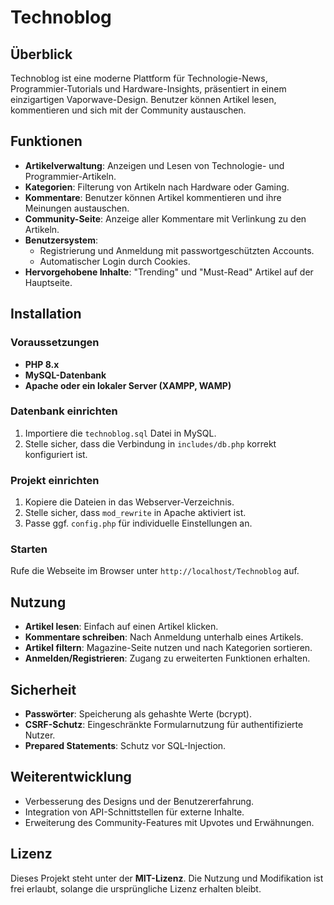 # Technoblog

## Überblick

Technoblog ist eine moderne Plattform für Technologie-News, Programmier-Tutorials und Hardware-Insights, präsentiert in einem einzigartigen Vaporwave-Design. Benutzer können Artikel lesen, kommentieren und sich mit der Community austauschen.

## Funktionen

- **Artikelverwaltung**: Anzeigen und Lesen von Technologie- und Programmier-Artikeln.
- **Kategorien**: Filterung von Artikeln nach Hardware oder Gaming.
- **Kommentare**: Benutzer können Artikel kommentieren und ihre Meinungen austauschen.
- **Community-Seite**: Anzeige aller Kommentare mit Verlinkung zu den Artikeln.
- **Benutzersystem**:
  - Registrierung und Anmeldung mit passwortgeschützten Accounts.
  - Automatischer Login durch Cookies.
- **Hervorgehobene Inhalte**: "Trending" und "Must-Read" Artikel auf der Hauptseite.

## Installation

### Voraussetzungen

- **PHP 8.x**
- **MySQL-Datenbank**
- **Apache oder ein lokaler Server (XAMPP, WAMP)**

### Datenbank einrichten

1. Importiere die `technoblog.sql` Datei in MySQL.
2. Stelle sicher, dass die Verbindung in `includes/db.php` korrekt konfiguriert ist.

### Projekt einrichten

1. Kopiere die Dateien in das Webserver-Verzeichnis.
2. Stelle sicher, dass `mod_rewrite` in Apache aktiviert ist.
3. Passe ggf. `config.php` für individuelle Einstellungen an.

### Starten

Rufe die Webseite im Browser unter `http://localhost/Technoblog` auf.

## Nutzung

- **Artikel lesen**: Einfach auf einen Artikel klicken.
- **Kommentare schreiben**: Nach Anmeldung unterhalb eines Artikels.
- **Artikel filtern**: Magazine-Seite nutzen und nach Kategorien sortieren.
- **Anmelden/Registrieren**: Zugang zu erweiterten Funktionen erhalten.

## Sicherheit

- **Passwörter**: Speicherung als gehashte Werte (bcrypt).
- **CSRF-Schutz**: Eingeschränkte Formularnutzung für authentifizierte Nutzer.
- **Prepared Statements**: Schutz vor SQL-Injection.

## Weiterentwicklung

- Verbesserung des Designs und der Benutzererfahrung.
- Integration von API-Schnittstellen für externe Inhalte.
- Erweiterung des Community-Features mit Upvotes und Erwähnungen.

## Lizenz

Dieses Projekt steht unter der **MIT-Lizenz**. Die Nutzung und Modifikation ist frei erlaubt, solange die ursprüngliche Lizenz erhalten bleibt.
